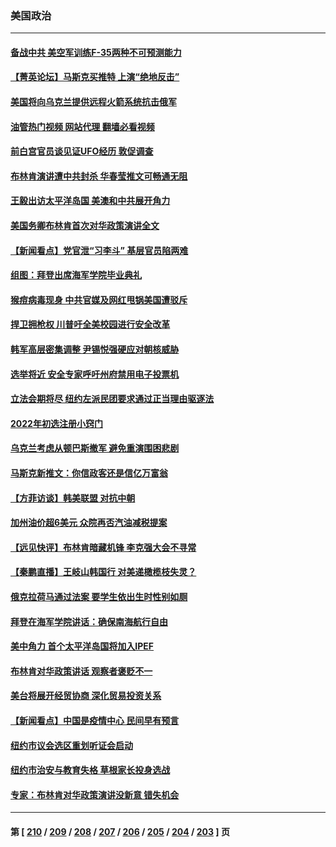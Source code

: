 ### 美国政治
---
#### [备战中共 美空军训练F-35两种不可预测能力](../../pages/ncid1078159/n13743980.md?05291645) 
#### [【菁英论坛】马斯克买推特 上演“绝地反击”](../../pages/ncid1078159/n13747641.md?05291645) 
#### [美国将向乌克兰提供远程火箭系统抗击俄军](../../pages/ncid1078159/n13747595.md?05291645) 
#### [油管热门视频 网站代理 翻墙必看视频](http://209.222.30.114:81/youtube.html?05291645)
#### [前白宫官员谈见证UFO经历 敦促调查](../../pages/ncid1078159/n13747511.md?05291645) 
#### [布林肯演讲遭中共封杀 华春莹推文可畅通无阻](../../pages/ncid1078159/n13747499.md?05291645) 
#### [王毅出访太平洋岛国 美澳和中共展开角力](../../pages/ncid1078159/n13747108.md?05291645) 
#### [美国务卿布林肯首次对华政策演讲全文](../../pages/ncid1078159/n13747482.md?05291645) 
#### [【新闻看点】党官泄“习李斗” 基层官员陷两难](../../pages/ncid1078159/n13746861.md?05291645) 
#### [组图：拜登出席海军学院毕业典礼](../../pages/ncid1078159/n13747386.md?05291645) 
#### [猴痘病毒现身 中共官媒及网红甩锅美国遭驳斥](../../pages/ncid1078159/n13747230.md?05291645) 
#### [捍卫拥枪权 川普吁全美校园进行安全改革](../../pages/ncid1078159/n13747316.md?05291645) 
#### [韩军高层密集调整 尹锡悦强硬应对朝核威胁](../../pages/ncid1078159/n13747246.md?05291645) 
#### [选举将近 安全专家呼吁州府禁用电子投票机](../../pages/ncid1078159/n13747205.md?05291645) 
#### [立法会期将尽 纽约左派民团要求通过正当理由驱逐法](../../pages/ncid1078159/n13747201.md?05291645) 
#### [2022年初选注册小窍门](../../pages/ncid1078159/n13747189.md?05291645) 
#### [乌克兰考虑从顿巴斯撤军 避免重演围困悲剧](../../pages/ncid1078159/n13747156.md?05291645) 
#### [马斯克新推文：你信政客还是信亿万富翁](../../pages/ncid1078159/n13746891.md?05291645) 
#### [【方菲访谈】韩美联盟 对抗中朝](../../pages/ncid1078159/n13747013.md?05291645) 
#### [加州油价超6美元 众院再否汽油减税提案](../../pages/ncid1078159/n13747079.md?05291645) 
#### [【远见快评】布林肯暗藏机锋 李克强大会不寻常](../../pages/ncid1078159/n13747038.md?05291645) 
#### [【秦鹏直播】王岐山韩国行 对美递橄榄枝失灵？](../../pages/ncid1078159/n13746999.md?05291645) 
#### [俄克拉荷马通过法案 要学生依出生时性别如厕](../../pages/ncid1078159/n13746932.md?05291645) 
#### [拜登在海军学院讲话：确保南海航行自由](../../pages/ncid1078159/n13746988.md?05291645) 
#### [美中角力 首个太平洋岛国将加入IPEF](../../pages/ncid1078159/n13746926.md?05291645) 
#### [布林肯对华政策讲话 观察者褒贬不一](../../pages/ncid1078159/n13746806.md?05291645) 
#### [美台将展开经贸协商 深化贸易投资关系](../../pages/ncid1078159/n13746773.md?05291645) 
#### [【新闻看点】中国是疫情中心 民间早有预言](../../pages/ncid1078159/n13746190.md?05291645) 
#### [纽约市议会选区重划听证会启动](../../pages/ncid1078159/n13746392.md?05291645) 
#### [纽约市治安与教育失格 草根家长投身选战](../../pages/ncid1078159/n13746414.md?05291645) 
#### [专家：布林肯对华政策演讲没新意 错失机会](../../pages/ncid1078159/n13746443.md?05291645) 

---
#### 第 [ [210](./210.md?05291645) / [209](./209.md?05291645) / [208](./208.md?05291645) / [207](./207.md?05291645) / [206](./206.md?05291645) / [205](./205.md?05291645) / [204](./204.md?05291645) / [203](./203.md?05291645) ] 页
